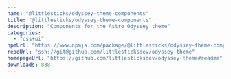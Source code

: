 ```yaml
---
name: "@littlesticks/odyssey-theme-components"
title: "@littlesticks/odyssey-theme-components"
description: "Components for the Astro Odyssey theme"
categories:
  - "css+ui"
npmUrl: "https://www.npmjs.com/package/@littlesticks/odyssey-theme-components"
repoUrl: "ssh://git@github.com/littlesticksdev/odyssey-theme"
homepageUrl: "https://github.com/littlesticksdev/odyssey-theme#readme"
downloads: 838
---
```

